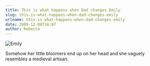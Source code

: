 ```yaml
---
title: This is what happens when Dad changes Emily
slug: this-is-what-happens-when-dad-changes-emily
urlname: this-is-what-happens-when-dad-changes-emily
date: 2009-12-08T16:07
author: Rebecca
---
```

![Emily][a]


[a]: {static}/images/2009-11-15-emily.jpg

Somehow her little bloomers end up on her head and she vaguely resembles a
medieval artisan.
